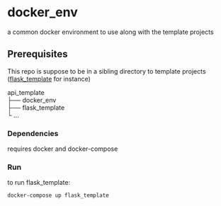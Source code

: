 # docker_env

a common docker environment to use along with the template projects

## Prerequisites

This repo is suppose to be in a sibling directory to template projects ([flask_template](https://github.com/flask_template) for instance)

api_template  
├── docker_env  
├── flask_template  
└ ...

### Dependencies

requires docker and docker-compose

### Run

to run flask_template:

```
docker-compose up flask_template
```